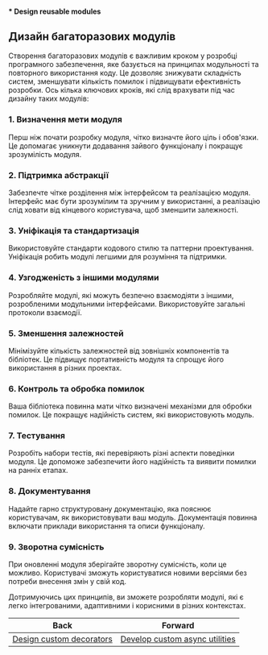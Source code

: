 #### * Design reusable modules

## Дизайн багаторазових модулів

Створення багаторазових модулів є важливим кроком у розробці програмного забезпечення, яке базується на принципах модульності та повторного використання коду. Це дозволяє знижувати складність систем, зменшувати кількість помилок і підвищувати ефективність розробки. Ось кілька ключових кроків, які слід врахувати під час дизайну таких модулів:

### 1. Визначення мети модуля
Перш ніж почати розробку модуля, чітко визначте його ціль і обов'язки. Це допомагає уникнути додавання зайвого функціоналу і покращує зрозумілість модуля.

### 2. Підтримка абстракції
Забезпечте чітке розділення між інтерфейсом та реалізацією модуля. Інтерфейс має бути зрозумілим та зручним у використанні, а реалізацію слід ховати від кінцевого користувача, щоб зменшити залежності.

### 3. Уніфікація та стандартизація
Використовуйте стандарти кодового стилю та паттерни проектування. Уніфікація робить модулі легшими для розуміння та підтримки.

### 4. Узгодженість з іншими модулями
Розробляйте модулі, які можуть безпечно взаємодіяти з іншими, розробленими модульними інтерфейсами. Використовуйте загальні протоколи взаємодії.

### 5. Зменшення залежностей
Мінімізуйте кількість залежностей від зовнішніх компонентів та бібліотек. Це підвищує портативність модуля та спрощує його використання в різних проектах.

### 6. Контроль та обробка помилок
Ваша бібліотека повинна мати чітко визначені механізми для обробки помилок. Це покращує надійність систем, які використовують модуль.

### 7. Тестування
Розробіть набори тестів, які перевіряють різні аспекти поведінки модуля. Це допоможе забезпечити його надійність та виявити помилки на ранніх етапах.

### 8. Документування
Надайте гарно структуровану документацію, яка пояснює користувачам, як використовувати ваш модуль. Документація повинна включати приклади використання та описи функціоналу.

### 9. Зворотна сумісність
При оновленні модуля зберігайте зворотну сумісність, коли це можливо. Користувачі зможуть користуватися новими версіями без потреби внесення змін у свій код.

Дотримуючись цих принципів, ви зможете розробляти модулі, які є легко інтегрованими, адаптивними і корисними в різних контекстах.

| Back | Forward |
|---|---|
| [Design custom decorators](/ua/senior/javascript/design-custom-decorations.md)  | [Develop custom async utilities](/ua/senior/javascript/create-asynchronous-tools.md) |